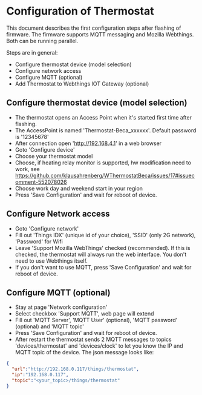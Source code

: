 # Configuration of Thermostat
This document describes the first configuration steps after flashing of firmware. The firmware supports MQTT messaging and 
Mozilla Webthings. Both can be running parallel.

Steps are in general:
* Configure thermostat device (model selection)
* Configure network access
* Configure MQTT (optional)
* Add Thermostat to Webthings IOT Gateway (optional)

## Configure thermostat device (model selection)
* The thermostat opens an Access Point when it's started first time after flashing. 
* The AccessPoint is named 'Thermostat-Beca_xxxxxx'. Default password is '12345678'
* After connection open 'http://192.168.4.1' in a web browser
* Goto 'Configure device'
* Choose your thermostat model
* Choose, if heating relay monitor is supported, hw modification need to work, see https://github.com/klausahrenberg/WThermostatBeca/issues/17#issuecomment-552078026
* Choose work day and weekend start in your region
* Press 'Save Configuration' and wait for reboot of device.

## Configure Network access
* Goto 'Configure network'
* Fill out 'Things IDX' (unique id of your choice), 'SSID' (only 2G network), 'Password' for Wifi
* Leave 'Support Mozilla WebThings' checked (recommended). If this is checked, the thermostat will always run the web interface. 
You don't need to use Webthings itself.
* If you don't want to use MQTT, press 'Save Configuration' and wait for reboot of device.

## Configure MQTT (optional)
* Stay at page 'Network configuration'
* Select checkbox 'Support MQTT', web page will extend
* Fill out 'MQTT Server', 'MQTT User' (optional), 'MQTT password' (optional) and 'MQTT topic'
* Press 'Save Configuration' and wait for reboot of device.
* After restart the thermostat sends 2 MQTT messages to topics 'devices/thermostat' and 'devices/clock' to let you know the IP and MQTT topic of the device. The json message looks like:
```json
{
  "url":"http://192.168.0.117/things/thermostat",
  "ip":"192.168.0.117",
  "topic":"<your_topic>/things/thermostat"
}
```

